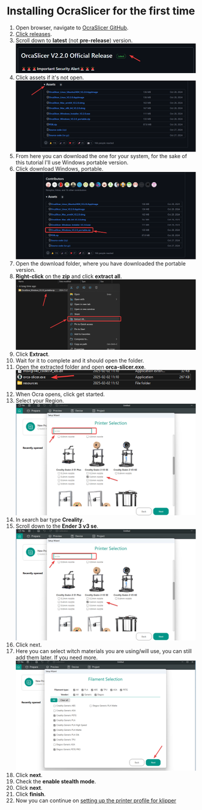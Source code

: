 # Installing OcraSlicer for the first time

1. Open browser, navigate to [OcraSlicer GitHub](https://github.com/SoftFever/OrcaSlicer).
2. [Click releases](https://github.com/SoftFever/OrcaSlicer/releases).
3. Scroll down to **latest** (not **pre-release**) version.
    ![OcraSlicerGitRelease.png](OcraSlicerImages/OcraSlicerGitRelease.png)
4. Click assets if it's not open.
    ![OcraSlicerGitAssets.png](OcraSlicerImages/OcraSlicerGitAssets.png)
5. From here you can download the one for your system, for the sake of this tutorial I'll use Windows portable version.
6. Click download Windows, portable.
    ![OcraSlicerGitDownloadPortable.png](OcraSlicerImages/OcraSlicerGitDownloadPortable.png)
7. Open the download folder, where you have downloaded the portable version.
8. **Right-click** on the **zip** and click **extract all**.
    ![OcraSlicerWindowsExtractZip.png](OcraSlicerImages/OcraSlicerWindowsExtractZip.png)
9. Click **Extract**.
10. Wait for it to complete and it should open the folder.
11. Open the extracted folder and open **orca-slicer.exe**.
    ![OcraSlicerWindowsExe.png](OcraSlicerImages/OcraSlicerWindowsExe.png)
12. When Ocra opens, click get started.
13. Select your Region.
    ![img.png](OcraSlicerImages/OcraSlicerSelectPrinter.png)
14. In search bar type **Creality**.
15. Scroll down to the **Ender 3 v3 se**.
    ![OcraSlicerSelectPrinter.png](OcraSlicerImages/OcraSlicerSelectPrinter.png)
16. Click next.
17. Here you can select witch materials you are using/will use, you can still add them later. If you need more.
    ![OcraSlicerSelectMaterials.png](OcraSlicerImages/OcraSlicerSelectMaterials.png)
18. Click **next**.
19. Check the **enable stealth mode**.
20. Click **next**.
21. Click **finish**.
22. Now you can continue on [setting up the printer profile for klipper](./SettingUpPrinterProfile.md#setting-up-printer-profile)
